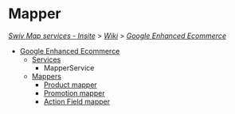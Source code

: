 # Mapper
[_Swiv Map services - Insite_](../../../readme.md) > [_Wiki_](../../) > [_Google Enhanced Ecommerce_](../)

- [Google Enhanced Ecommerce](../)
    - [Services](readme.md)
        - MapperService
    - [Mappers](../mappers)
        - [Product mapper](../mappers/product.md)
        - [Promotion mapper](../mappers/promotion.md)
        - [Action Field mapper](../mappers/action-field.md)
